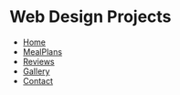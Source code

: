 # Web Design Projects

<ul>
   <li><a href="Final_Projects/index.html" target="_blank">Home</a></li>
   <li><a href="MealPlans/index.html" target="_blank">MealPlans</a></li>
   <li><a href="Reviews/index.html" target=" _blank">Reviews</a></li>
   <li><a href="Gallery/index.html" target=" _blank">Gallery</a></li>
    <li><a href="Contact/index.html" target=" _blank">Contact</a></li>
</ul>